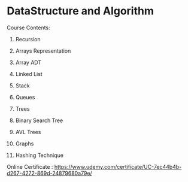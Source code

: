 # DataStructure and Algorithm 

Course Contents:

1. Recursion

2. Arrays Representation

3. Array ADT

4. Linked List

5. Stack

6. Queues

7. Trees

8. Binary Search Tree

9. AVL Trees

10. Graphs

11. Hashing Technique

Online Certificate : https://www.udemy.com/certificate/UC-7ec44b4b-d267-4272-869d-24879680a79e/
